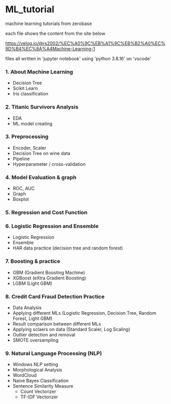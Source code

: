 # ML_tutorial
machine learning tutorials from zerobase

each file shows the content from the site below

https://velog.io/@rs2002/%EC%A0%9C%EB%A1%9C%EB%B2%A0%EC%9D%B4%EC%8A%A4Machine-Learning-1

files all written in 'jupyter notebook' using 'python 3.8.16' on 'vscode'


### 1. About Machine Learning
- Decision Tree
- Scikit Learn
- Iris classification


### 2. Titanic Survivors Analysis
- EDA
- ML model creating


### 3. Preprocessing
- Encoder, Scaler
- Decision Tree on wine data
- Pipeline
- Hyperparameter / cross-validation


### 4. Model Evaluation & graph
- ROC, AUC
- Graph
- Boxplot


### 5. Regression and Cost Function


### 6. Logistic Regression and Ensemble
- Logistic Regression
- Ensemble
- HAR data practice (decision tree and random forest)


### 7. Boosting & practice
- GBM (Gradient Boosting Machine)
- XGBoost (eXtra Gradient Boosting)
- LGBM (Light GBM)


### 8. Credit Card Fraud Detection Practice
- Data Analysis
- Applying different MLs (Logistic Regression, Decision Tree, Random Forest, Light GBM)
- Result comparison between different MLs
- Applying sclaers on data (Standard Scaler, Log Scaling)
- Outlier detection and removal
- SMOTE oversampling


### 9. Natural Language Processing (NLP)
- Windows NLP setting
- Morphological Analysis
- WordCloud
- Naive Bayes Classification
- Sentence Similarity Measure
  - Count Vectorizer
  - TF-IDF Vectorizer
